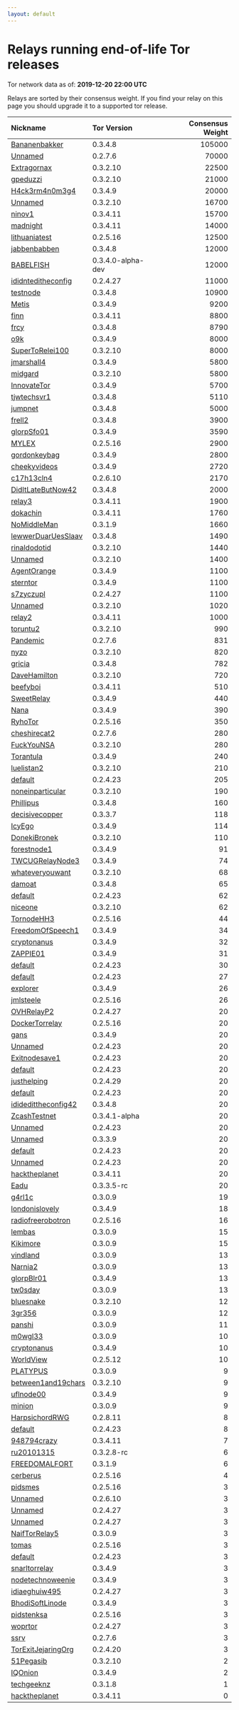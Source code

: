 ```yaml
---
layout: default
---
```



# Relays running end-of-life Tor releases

Tor network data as of: **2019-12-20 22:00 UTC**

Relays are sorted by their consensus weight.
If you find your relay on this page you should upgrade it to a supported tor release.

| Nickname                                                                                                       | Tor Version       |   Consensus Weight |
|:---------------------------------------------------------------------------------------------------------------|:------------------|-------------------:|
| [Bananenbakker](https://metrics.torproject.org/rs.html#details/5FA794BF301AF35E4AED185E939CBA9D2CFC2360)       | 0.3.4.8           |             105000 |
| [Unnamed](https://metrics.torproject.org/rs.html#details/490F7A0C3A82CD8701E88339181BE5022B588DCB)             | 0.2.7.6           |              70000 |
| [Extragornax](https://metrics.torproject.org/rs.html#details/73094049897F6B2BB103A9F3C3C53E14B6397E45)         | 0.3.2.10          |              22500 |
| [gpeduzzi](https://metrics.torproject.org/rs.html#details/2C6DF3304CB5A24EBB8628E5BC565FAA6F139666)            | 0.3.2.10          |              21000 |
| [H4ck3rm4n0m3g4](https://metrics.torproject.org/rs.html#details/5043E5D2E9CE99066DF1FBF0B18E065B08131863)      | 0.3.4.9           |              20000 |
| [Unnamed](https://metrics.torproject.org/rs.html#details/93D4758BAF2D5D002150BD2A4EDCBE925408E491)             | 0.3.2.10          |              16700 |
| [ninov1](https://metrics.torproject.org/rs.html#details/FFEDACEB9181471BF7D1FDB3E44D52FDA4780DBC)              | 0.3.4.11          |              15700 |
| [madnight](https://metrics.torproject.org/rs.html#details/3E18C7AAED3219DFECEEBCB37C3A8EF37BFDB660)            | 0.3.4.11          |              14000 |
| [lithuaniatest](https://metrics.torproject.org/rs.html#details/DFA29493C264610AF51CC501738757F8FFFE9B37)       | 0.2.5.16          |              12500 |
| [jabbenbabben](https://metrics.torproject.org/rs.html#details/613A956B501A207A4007D70E1BABBE90B2BA40C6)        | 0.3.4.8           |              12000 |
| [BABELFISH](https://metrics.torproject.org/rs.html#details/6351463818C99F06F774A926B252B47F13699492)           | 0.3.4.0-alpha-dev |              12000 |
| [ididnteditheconfig](https://metrics.torproject.org/rs.html#details/F715A55F52B8868C5D9810658D1DE3ACFE42BBF1)  | 0.2.4.27          |              11000 |
| [testnode](https://metrics.torproject.org/rs.html#details/5DCAE0E2E0609A36CBDE667DFF3A1D94680EB8AA)            | 0.3.4.8           |              10900 |
| [Metis](https://metrics.torproject.org/rs.html#details/15571673BCE30678EC5F895C9F59EB1C01CBBC56)               | 0.3.4.9           |               9200 |
| [finn](https://metrics.torproject.org/rs.html#details/A772AEB7D39CD578583CF0DDA708B252AB6EA048)                | 0.3.4.11          |               8800 |
| [frcy](https://metrics.torproject.org/rs.html#details/8D91A37616E861E4C947C77886D035F88991E446)                | 0.3.4.8           |               8790 |
| [o9k](https://metrics.torproject.org/rs.html#details/3A495DBF152A53B06C59D600F84DE71E09328ED4)                 | 0.3.4.9           |               8000 |
| [SuperToRelei100](https://metrics.torproject.org/rs.html#details/BC459E956028DE1CA68634215B50CE44DB51E4C4)     | 0.3.2.10          |               8000 |
| [jmarshall4](https://metrics.torproject.org/rs.html#details/7143512FD8A74B50282B019282BF92BACCE5DE7F)          | 0.3.4.9           |               5800 |
| [midgard](https://metrics.torproject.org/rs.html#details/D3E7862B568B8A81ECD95500E8EC76B279103A34)             | 0.3.2.10          |               5800 |
| [InnovateTor](https://metrics.torproject.org/rs.html#details/3D6D0771E54056AEFC28BB1DE816951F11826E97)         | 0.3.4.9           |               5700 |
| [tjwtechsvr1](https://metrics.torproject.org/rs.html#details/69D8E56CEDAAE7F776B32E15BB015E12DD020164)         | 0.3.4.8           |               5110 |
| [jumpnet](https://metrics.torproject.org/rs.html#details/4D093D0800EB17DC9F050F8C9E0E2568736BB482)             | 0.3.4.8           |               5000 |
| [frell2](https://metrics.torproject.org/rs.html#details/B638FBC032174CAA9409B83B5CEFFB4906D43434)              | 0.3.4.8           |               3900 |
| [glorpSfo01](https://metrics.torproject.org/rs.html#details/19D235674BCA4EAF55BBFFAAE5441C1E392E4C72)          | 0.3.4.9           |               3590 |
| [MYLEX](https://metrics.torproject.org/rs.html#details/010B7728454411F485CE29D4C79A14534151C2C4)               | 0.2.5.16          |               2900 |
| [gordonkeybag](https://metrics.torproject.org/rs.html#details/9A0D54D3A6D2E0767596BF1515E6162A75B3293F)        | 0.3.4.9           |               2800 |
| [cheekyvideos](https://metrics.torproject.org/rs.html#details/883773B4C9041570D0DBBB1A6857EDCAB14B1F1B)        | 0.3.4.9           |               2720 |
| [c17h13cln4](https://metrics.torproject.org/rs.html#details/B908BBB2CED0B06B0F83093D6D1D78A4CEF06CD9)          | 0.2.6.10          |               2170 |
| [DidItLateButNow42](https://metrics.torproject.org/rs.html#details/843C4F774DA2653DADBA5B847A33CC646995F6A1)   | 0.3.4.8           |               2000 |
| [relay3](https://metrics.torproject.org/rs.html#details/151E76DB501736378173ED242016723C0709ABD9)              | 0.3.4.11          |               1900 |
| [dokachin](https://metrics.torproject.org/rs.html#details/4BD02E6B7282E35D8B4FD260BFFCA59032F9C0B9)            | 0.3.4.11          |               1760 |
| [NoMiddleMan](https://metrics.torproject.org/rs.html#details/4E59A43A43C3FAAFE0945A0E00EFADF9B986523D)         | 0.3.1.9           |               1660 |
| [lewwerDuarUesSlaav](https://metrics.torproject.org/rs.html#details/92ECC9E0E2AF81BB954719B189AC362E254AD4A5)  | 0.3.4.8           |               1490 |
| [rinaldodotid](https://metrics.torproject.org/rs.html#details/1E47905B704C5788786FFE9E2539FF4ED0983E06)        | 0.3.2.10          |               1440 |
| [Unnamed](https://metrics.torproject.org/rs.html#details/765CBCAD6E8299371AA5AB475C65217872A69CF4)             | 0.3.2.10          |               1400 |
| [AgentOrange](https://metrics.torproject.org/rs.html#details/2CD6AC727671A25C4805EC8FACDE3D3728287E28)         | 0.3.4.9           |               1100 |
| [sterntor](https://metrics.torproject.org/rs.html#details/601FD39FAB6CFADBEA537BBCAE6EEBEEB8630ACE)            | 0.3.4.9           |               1100 |
| [s7zyczupl](https://metrics.torproject.org/rs.html#details/CA115CD3063E0142997F908B159477CA3BABF1A5)           | 0.2.4.27          |               1100 |
| [Unnamed](https://metrics.torproject.org/rs.html#details/47D0B1941DAD6EBE0EA4B483B2D2E27257BEBDDF)             | 0.3.2.10          |               1020 |
| [relay2](https://metrics.torproject.org/rs.html#details/3E7E2A0B672CA10A8B9B3DA8CCC383613B513203)              | 0.3.4.11          |               1000 |
| [toruntu2](https://metrics.torproject.org/rs.html#details/2DBD396106D8B9638D4A787FF458EDF14C1F8182)            | 0.3.2.10          |                990 |
| [Pandemic](https://metrics.torproject.org/rs.html#details/2444667169FD5E216181658D00FFF8AED04D77E3)            | 0.2.7.6           |                831 |
| [nyzo](https://metrics.torproject.org/rs.html#details/77831B3B979EBBB2B8B16F93C2A2356F37C208E8)                | 0.3.2.10          |                820 |
| [gricia](https://metrics.torproject.org/rs.html#details/4CEB1B698453DB93E59A61011C3CDC6A7C3B64A6)              | 0.3.4.8           |                782 |
| [DaveHamilton](https://metrics.torproject.org/rs.html#details/65F3474C6D735B51B8E5EDB096725ED2CF18B3D7)        | 0.3.2.10          |                720 |
| [beefyboi](https://metrics.torproject.org/rs.html#details/825B5302E8DC40847E911C8BC6991E6ABD40B18C)            | 0.3.4.11          |                510 |
| [SweetRelay](https://metrics.torproject.org/rs.html#details/66697AD93644A94BD56EBC7FD681E4AF1ABA32A2)          | 0.3.4.9           |                440 |
| [Nana](https://metrics.torproject.org/rs.html#details/2C064760AA6657E2C575DD897C2588B170A3FF12)                | 0.3.4.9           |                390 |
| [RyhoTor](https://metrics.torproject.org/rs.html#details/59D3A7415AED265765BFCD0BA68FD75B9FFFE9AD)             | 0.2.5.16          |                350 |
| [cheshirecat2](https://metrics.torproject.org/rs.html#details/C19D05BC17564841B8A1C59D95B0343577F7049C)        | 0.2.7.6           |                280 |
| [FuckYouNSA](https://metrics.torproject.org/rs.html#details/DA5A923D2DC64CB13C20E022C622B7FF840A34B8)          | 0.3.2.10          |                280 |
| [Torantula](https://metrics.torproject.org/rs.html#details/8491E2706EB3D9261F261CDFAF7735746B4CD337)           | 0.3.4.9           |                240 |
| [luelistan2](https://metrics.torproject.org/rs.html#details/F38310ED198C56E1434A17A7C9282D00D2750935)          | 0.3.2.10          |                210 |
| [default](https://metrics.torproject.org/rs.html#details/07C38A41A8D1C9221E80F66FA5638FE09934BD8C)             | 0.2.4.23          |                205 |
| [noneinparticular](https://metrics.torproject.org/rs.html#details/30170F0FEFEAEF77671B06485D3B99ACA8B4D75E)    | 0.3.2.10          |                190 |
| [Phillipus](https://metrics.torproject.org/rs.html#details/4BD048C8A85EC1F436A6B43AC0EFE353B8BDCCE0)           | 0.3.4.8           |                160 |
| [decisivecopper](https://metrics.torproject.org/rs.html#details/CF1CDFC9468D79188FDC9C927FC9A6181F5DF696)      | 0.3.3.7           |                118 |
| [IcyEgo](https://metrics.torproject.org/rs.html#details/2E8FDC940B62E09299FF71377AFB9D3579AE905D)              | 0.3.4.9           |                114 |
| [DonekiBronek](https://metrics.torproject.org/rs.html#details/8D912126FA40BD67EE7D5759BD19459450AEBEA1)        | 0.3.2.10          |                110 |
| [forestnode1](https://metrics.torproject.org/rs.html#details/16F430A0B6A851A537586ECECAFE0B4AA62ECF60)         | 0.3.4.9           |                 91 |
| [TWCUGRelayNode3](https://metrics.torproject.org/rs.html#details/F43B1EDB04B1CAAAEBC3087DD9E23A6A2CC2DEE6)     | 0.3.4.9           |                 74 |
| [whateveryouwant](https://metrics.torproject.org/rs.html#details/50B6377D4530921765D76778C8C3603E46FFAC59)     | 0.3.2.10          |                 68 |
| [damoat](https://metrics.torproject.org/rs.html#details/77313C6BA1D2C8FA14C509A20985FE3866CDEC37)              | 0.3.4.8           |                 65 |
| [default](https://metrics.torproject.org/rs.html#details/7CDA1419807CE56393262D469936AE70917B9708)             | 0.2.4.23          |                 62 |
| [niceone](https://metrics.torproject.org/rs.html#details/9CD3CBF1FA92CEBF72A913D411B08C7D7BC366C5)             | 0.3.2.10          |                 62 |
| [TornodeHH3](https://metrics.torproject.org/rs.html#details/29C40C7250B196B94C16907667ADE1D75BC576A7)          | 0.2.5.16          |                 44 |
| [FreedomOfSpeech1](https://metrics.torproject.org/rs.html#details/BFB650BE1E42C874D97E34B45A2916FF94212600)    | 0.3.4.9           |                 34 |
| [cryptonanus](https://metrics.torproject.org/rs.html#details/C7B5E3D50D91EF0F7B6C65A2270A22B2A7DDAC71)         | 0.3.4.9           |                 32 |
| [ZAPPIE01](https://metrics.torproject.org/rs.html#details/E5BA0D22619E3C881D4419ACFB6F9BF03F8980E8)            | 0.3.4.9           |                 31 |
| [default](https://metrics.torproject.org/rs.html#details/DA97C816ED19DA71D59C72CD4F19F4562216E829)             | 0.2.4.23          |                 30 |
| [default](https://metrics.torproject.org/rs.html#details/7DCAFB16455368574EBCE52CD33420E7C9B554CB)             | 0.2.4.23          |                 27 |
| [explorer](https://metrics.torproject.org/rs.html#details/4876AF556686935CC53864F95025AC6ED75A90E1)            | 0.3.4.9           |                 26 |
| [jmlsteele](https://metrics.torproject.org/rs.html#details/BB264DD1A7689EED7F8AF892BA783FBCC66B3635)           | 0.2.5.16          |                 26 |
| [OVHRelayP2](https://metrics.torproject.org/rs.html#details/154471D635982E0DE113A394AC6C0FD83289D9F2)          | 0.2.4.27          |                 20 |
| [DockerTorrelay](https://metrics.torproject.org/rs.html#details/16133E690916B30F161F25FCAE2C3C12AA09B4DF)      | 0.2.5.16          |                 20 |
| [gans](https://metrics.torproject.org/rs.html#details/2EEACCC65C2070721FEC4B8E6BCF22CD4A38954A)                | 0.3.4.9           |                 20 |
| [Unnamed](https://metrics.torproject.org/rs.html#details/2FAD19C02DCFEB2803685597B3C6775D9B2F87AB)             | 0.2.4.23          |                 20 |
| [Exitnodesave1](https://metrics.torproject.org/rs.html#details/33130B719E18444A67EDA1417B0F4BD24AE8454F)       | 0.2.4.23          |                 20 |
| [default](https://metrics.torproject.org/rs.html#details/36753FAACC2117F037970ABCFD55386142FB0EF6)             | 0.2.4.23          |                 20 |
| [justhelping](https://metrics.torproject.org/rs.html#details/3D3A9E83718D5F5480A4979508D5171F32CBCFFB)         | 0.2.4.29          |                 20 |
| [default](https://metrics.torproject.org/rs.html#details/6AD03080908FB907FB7F3CF1A9FC2E60F0FE19B0)             | 0.2.4.23          |                 20 |
| [ididedittheconfig42](https://metrics.torproject.org/rs.html#details/851F5E587CE2FF773C9A1FA177A061132B38B01B) | 0.3.4.8           |                 20 |
| [ZcashTestnet](https://metrics.torproject.org/rs.html#details/8D610CFD4FD193034381199106C8EA3E10433A64)        | 0.3.4.1-alpha     |                 20 |
| [Unnamed](https://metrics.torproject.org/rs.html#details/8DD3DADFF4017BEF0B3000264A2561D1FE9161BC)             | 0.2.4.23          |                 20 |
| [Unnamed](https://metrics.torproject.org/rs.html#details/AF481301E7CE3F40632B6E3295641037F0FA8ADA)             | 0.3.3.9           |                 20 |
| [default](https://metrics.torproject.org/rs.html#details/DFC09321697C395D79A094AEB04EB9C8154D9A79)             | 0.2.4.23          |                 20 |
| [Unnamed](https://metrics.torproject.org/rs.html#details/F054479349E0AAC8CECAED83D6275369ABE76BD7)             | 0.2.4.23          |                 20 |
| [hacktheplanet](https://metrics.torproject.org/rs.html#details/F22E36250F2E83F34115AABB42C7C4F4637517D8)       | 0.3.4.11          |                 20 |
| [Eadu](https://metrics.torproject.org/rs.html#details/FCB454EAB56713C641C7A8F2E45B85E7921B9760)                | 0.3.3.5-rc        |                 20 |
| [g4rl1c](https://metrics.torproject.org/rs.html#details/9BFE7E70DC4BD1FAFD3DCDD10E79BA8D8715C244)              | 0.3.0.9           |                 19 |
| [londonislovely](https://metrics.torproject.org/rs.html#details/74124DDEA685231207EC4802D8A841C9E4AA9170)      | 0.3.4.9           |                 18 |
| [radiofreerobotron](https://metrics.torproject.org/rs.html#details/EEE0EF3512F97E3E40D40B0F9027C23AB61E57FD)   | 0.2.5.16          |                 16 |
| [lembas](https://metrics.torproject.org/rs.html#details/0B424B9509AC0891776F53CFEEC3D44751610231)              | 0.3.0.9           |                 15 |
| [Kikimore](https://metrics.torproject.org/rs.html#details/C867247A9DA2C77FCDA6A5C7BDC15395D033C892)            | 0.3.0.9           |                 15 |
| [vindland](https://metrics.torproject.org/rs.html#details/6DB7FD883C78E5878B22A522CB9D8F5CF225D381)            | 0.3.0.9           |                 13 |
| [Narnia2](https://metrics.torproject.org/rs.html#details/93BBAF9E58421B0D6362BBFD07C52BF0FB51FA05)             | 0.3.0.9           |                 13 |
| [glorpBlr01](https://metrics.torproject.org/rs.html#details/AD9AFB2453E5D91DFAC3B2C82D27D2CCC885AF2B)          | 0.3.4.9           |                 13 |
| [tw0sday](https://metrics.torproject.org/rs.html#details/B8D803788D449F631A6920A89762F301F4A37815)             | 0.3.0.9           |                 13 |
| [bluesnake](https://metrics.torproject.org/rs.html#details/16F7E9E93D6CC469392AD0BA020A3F359DF98345)           | 0.3.2.10          |                 12 |
| [3gr356](https://metrics.torproject.org/rs.html#details/A96B386635FD784DF705D6BA965716A99FC72B36)              | 0.3.0.9           |                 12 |
| [panshi](https://metrics.torproject.org/rs.html#details/C91D138556C3682E9E7DF0FBCF893634E6324335)              | 0.3.0.9           |                 11 |
| [m0wgl33](https://metrics.torproject.org/rs.html#details/0C2313F0A9835868D4CF427A6885074E47E58E04)             | 0.3.0.9           |                 10 |
| [cryptonanus](https://metrics.torproject.org/rs.html#details/1380B3AF22852CCDA1CAEB118A218212F4090B9F)         | 0.3.4.9           |                 10 |
| [WorldView](https://metrics.torproject.org/rs.html#details/B72F3A68A581CA47958D087B47E7EE701C3C50C6)           | 0.2.5.12          |                 10 |
| [PLATYPUS](https://metrics.torproject.org/rs.html#details/0987418F49E723AD012F10C01B18AD94A7910809)            | 0.3.0.9           |                  9 |
| [between1and19chars](https://metrics.torproject.org/rs.html#details/3F0EE4D230E82A66A0E91EF03D2ED8A5359B797C)  | 0.3.2.10          |                  9 |
| [uflnode00](https://metrics.torproject.org/rs.html#details/C3F1DC3E6B1FDDC5B09387ACCC06CD89843DD476)           | 0.3.4.9           |                  9 |
| [minion](https://metrics.torproject.org/rs.html#details/EAB2C5A0A96D50AFA8A58A4882A0E533B1E67AD0)              | 0.3.0.9           |                  9 |
| [HarpsichordRWG](https://metrics.torproject.org/rs.html#details/6B5100C976C038DD63876338D6EA82A5FB6D0AAB)      | 0.2.8.11          |                  8 |
| [default](https://metrics.torproject.org/rs.html#details/A0F9FD3F110B17E5A4201BD4A8A9E659BB62F76A)             | 0.2.4.23          |                  8 |
| [948794crazy](https://metrics.torproject.org/rs.html#details/1ACB2D005191B6B8BE2E26C021EB0BA1647A5AB3)         | 0.3.4.11          |                  7 |
| [ru20101315](https://metrics.torproject.org/rs.html#details/11AA99B76B465333441E3000F477995C70499B92)          | 0.3.2.8-rc        |                  6 |
| [FREEDOMALFORT](https://metrics.torproject.org/rs.html#details/2BF86D454FFECF2EB8C13AFD914B4D0D604987F5)       | 0.3.1.9           |                  6 |
| [cerberus](https://metrics.torproject.org/rs.html#details/D4C1380B0C7A96020294801657575D3E7840603A)            | 0.2.5.16          |                  4 |
| [pidsmes](https://metrics.torproject.org/rs.html#details/0BE15E7F42EF8336C3673E02FC5A4527965A79A7)             | 0.2.5.16          |                  3 |
| [Unnamed](https://metrics.torproject.org/rs.html#details/2379A7210F07B332CD66D6963F18F53D5438CE50)             | 0.2.6.10          |                  3 |
| [Unnamed](https://metrics.torproject.org/rs.html#details/267DCEFB48DC0440D4A0A64FBDA2B35BB859C436)             | 0.2.4.27          |                  3 |
| [Unnamed](https://metrics.torproject.org/rs.html#details/2FE81FA4AC4DD13175CA2516C222E6CEBD0B758A)             | 0.2.4.27          |                  3 |
| [NaifTorRelay5](https://metrics.torproject.org/rs.html#details/5D001279DDEF47F8A8BFE577F4B02759D4E66206)       | 0.3.0.9           |                  3 |
| [tomas](https://metrics.torproject.org/rs.html#details/92A0494E8D71E6459FA281175DC89840EF30B4C6)               | 0.2.5.16          |                  3 |
| [default](https://metrics.torproject.org/rs.html#details/9841D9DBD807053A41735F3292570805BB69D4C9)             | 0.2.4.23          |                  3 |
| [snarltorrelay](https://metrics.torproject.org/rs.html#details/9F472C23BD39BC3906ECC4B97AFDB425EE8579A1)       | 0.3.4.9           |                  3 |
| [nodetechnoweenie](https://metrics.torproject.org/rs.html#details/C74B6024F2E076E7C9DBEC24E9E373FE55692C0D)    | 0.3.4.9           |                  3 |
| [idiaeghuiw495](https://metrics.torproject.org/rs.html#details/C7977BDA3938F32E73850EB7AA1A4EF7877D268E)       | 0.2.4.27          |                  3 |
| [BhodiSoftLinode](https://metrics.torproject.org/rs.html#details/D37F3344CDB47860FF52A7C02761049FF4763EC1)     | 0.3.4.9           |                  3 |
| [pidstenksa](https://metrics.torproject.org/rs.html#details/D4FA29714C36CA054A06D5177D482A2CBFA830DC)          | 0.2.5.16          |                  3 |
| [woprtor](https://metrics.torproject.org/rs.html#details/DA55F3086F6B8B052BC816BD7DC5F4701D3C61E8)             | 0.2.4.27          |                  3 |
| [ssrv](https://metrics.torproject.org/rs.html#details/EEB9407B6C01F72F5FB3074EAD3FE6E105CDDBBA)                | 0.2.7.6           |                  3 |
| [TorExitJejaringOrg](https://metrics.torproject.org/rs.html#details/F0A3885D78D30692A4EC2B77FAEC195627D127E5)  | 0.2.4.20          |                  3 |
| [51Pegasib](https://metrics.torproject.org/rs.html#details/9C199F99B10EB9CB6E1E1F7DD329991D8AA7CD4A)           | 0.3.2.10          |                  2 |
| [IQOnion](https://metrics.torproject.org/rs.html#details/F4D6E98ABE06580F8A353470652037DD8645B474)             | 0.3.4.9           |                  2 |
| [techgeeknz](https://metrics.torproject.org/rs.html#details/7A552B3119D58C641B8F044BCEC4494617A82464)          | 0.3.1.8           |                  1 |
| [hacktheplanet](https://metrics.torproject.org/rs.html#details/36CF0ECD3DD7AA68FBC9A070BA3FFE3714EE197D)       | 0.3.4.11          |                  0 |